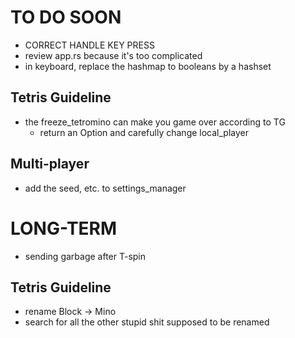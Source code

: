 # TO DO SOON


- CORRECT HANDLE KEY PRESS
- review app.rs because it's too complicated
- in keyboard, replace the hashmap to booleans by a hashset

## Tetris Guideline

- the freeze_tetromino can make you game over according to TG
    - return an Option and carefully change local_player

## Multi-player

- add the seed, etc. to settings_manager


# LONG-TERM
- sending garbage after T-spin

## Tetris Guideline
- rename Block -> Mino
- search for all the other stupid shit supposed to be renamed